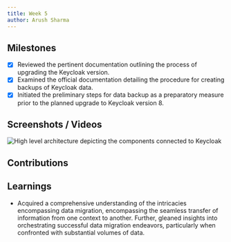 ```yaml
---
title: Week 5
author: Arush Sharma
---
```


## Milestones
- [x] Reviewed the pertinent documentation outlining the process of upgrading the Keycloak version.
- [x] Examined the official documentation detailing the procedure for creating backups of Keycloak data.
- [x] Initiated the preliminary steps for data backup as a preparatory measure prior to the planned upgrade to Keycloak version 8.

## Screenshots / Videos 
![High level architecture depicting the components connected to Keycloak](https://github.com/Arush04/Resources_c4gt/blob/main/components_keycloak.png)
## Contributions

## Learnings
- Acquired a comprehensive understanding of the intricacies encompassing data migration, encompassing the seamless transfer of information from one context to another. Further, gleaned insights into orchestrating successful data migration endeavors, particularly when confronted with substantial volumes of data.
